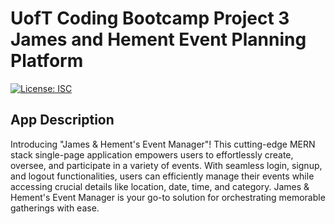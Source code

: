 # UofT Coding Bootcamp Project 3 James and Hement Event Planning Platform 

[![License: ISC](https://img.shields.io/badge/License-ISC-blue.svg)](https://opensource.org/licenses/ISC)


## App Description 

Introducing "James & Hement's Event Manager"! This cutting-edge MERN stack single-page application empowers users to effortlessly create, oversee, and participate in a variety of events. With seamless login, signup, and logout functionalities, users can efficiently manage their events while accessing crucial details like location, date, time, and category. James & Hement's Event Manager is your go-to solution for orchestrating memorable gatherings with ease.